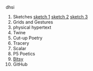 dhsi

1. Sketches 
  [sketch 1](https://knk2023.github.io/DHSI2023/despairsketch.jpg)
  [sketch 2](https://knk2023.github.io/DHSI2023/itsabirdsketch.jpg)
  [sketch 3](https://knk2023.github.io/DHSI2023/titansofindustrysketch.jpg)
2. Grids and Gestures
3. physical hypertext
4. Twine
5. Cut-up Poetry
6. Tracery
7. Scalar
8. P5 Poetics
9. [Bitsy](https://knk2023.github.io/DHSI2023/the_elusive_cup_of_coffee%20(1).html)
10. GitHub


